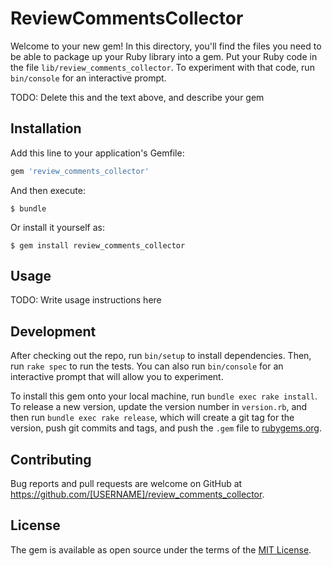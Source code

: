 # ReviewCommentsCollector

Welcome to your new gem! In this directory, you'll find the files you need to be able to package up your Ruby library into a gem. Put your Ruby code in the file `lib/review_comments_collector`. To experiment with that code, run `bin/console` for an interactive prompt.

TODO: Delete this and the text above, and describe your gem

## Installation

Add this line to your application's Gemfile:

```ruby
gem 'review_comments_collector'
```

And then execute:

    $ bundle

Or install it yourself as:

    $ gem install review_comments_collector

## Usage

TODO: Write usage instructions here

## Development

After checking out the repo, run `bin/setup` to install dependencies. Then, run `rake spec` to run the tests. You can also run `bin/console` for an interactive prompt that will allow you to experiment.

To install this gem onto your local machine, run `bundle exec rake install`. To release a new version, update the version number in `version.rb`, and then run `bundle exec rake release`, which will create a git tag for the version, push git commits and tags, and push the `.gem` file to [rubygems.org](https://rubygems.org).

## Contributing

Bug reports and pull requests are welcome on GitHub at https://github.com/[USERNAME]/review_comments_collector.

## License

The gem is available as open source under the terms of the [MIT License](https://opensource.org/licenses/MIT).
